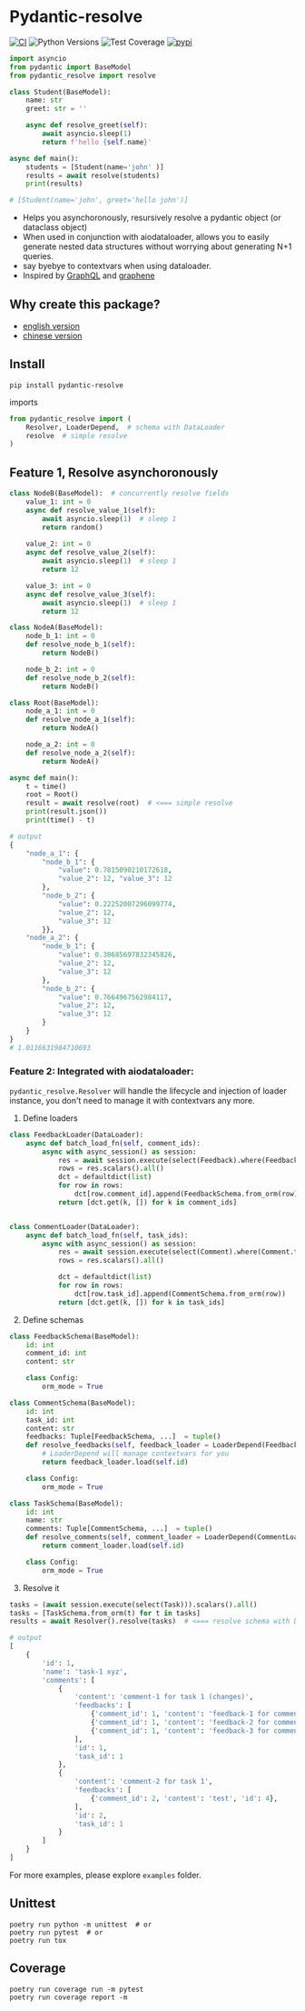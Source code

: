# Pydantic-resolve

[![CI](https://github.com/allmonday/pydantic_resolve/actions/workflows/ci.yml/badge.svg)](https://github.com/allmonday/pydantic_resolve/actions/workflows/ci.yml)
![Python Versions](https://img.shields.io/pypi/pyversions/pydantic-resolve)
![Test Coverage](https://img.shields.io/endpoint?url=https://gist.githubusercontent.com/allmonday/6f1661c6310e1b31c9a10b0d09d52d11/raw/covbadge.json)
[![pypi](https://img.shields.io/pypi/v/pydantic-resolve.svg)](https://pypi.python.org/pypi/pydantic-resolve)


```python
import asyncio
from pydantic import BaseModel
from pydantic_resolve import resolve

class Student(BaseModel):
    name: str
    greet: str = ''

    async def resolve_greet(self):
        await asyncio.sleep(1)
        return f'hello {self.name}'

async def main():
    students = [Student(name='john' )]
    results = await resolve(students)
    print(results)

# [Student(name='john', greet='hello john')]
```

- Helps you asynchoronously, resursively resolve a pydantic object (or dataclass object)
- When used in conjunction with aiodataloader, allows you to easily generate nested data structures without worrying about generating N+1 queries.
- say byebye to contextvars when using dataloader.
- Inspired by [GraphQL](https://graphql.org/) and [graphene](https://graphene-python.org/)

## Why create this package?
- [english version](./doc/english.md)
- [chinese version](./doc/chinese.md)

## Install

```shell
pip install pydantic-resolve
```

imports

```python
from pydantic_resolve import (
    Resolver, LoaderDepend,  # schema with DataLoader
    resolve  # simple resolve
)
```

## Feature 1, Resolve asynchoronously

```python
class NodeB(BaseModel):  # concurrently resolve fields
    value_1: int = 0
    async def resolve_value_1(self):
        await asyncio.sleep(1)  # sleep 1
        return random()
    
    value_2: int = 0
    async def resolve_value_2(self):
        await asyncio.sleep(1)  # sleep 1
        return 12

    value_3: int = 0
    async def resolve_value_3(self):
        await asyncio.sleep(1)  # sleep 1
        return 12

class NodeA(BaseModel):
    node_b_1: int = 0
    def resolve_node_b_1(self):
        return NodeB()

    node_b_2: int = 0
    def resolve_node_b_2(self):
        return NodeB()

class Root(BaseModel):
    node_a_1: int = 0
    def resolve_node_a_1(self):
        return NodeA()

    node_a_2: int = 0
    def resolve_node_a_2(self):
        return NodeA()

async def main():
    t = time()
    root = Root()
    result = await resolve(root)  # <=== simple resolve
    print(result.json())
    print(time() - t)

# output
{
    "node_a_1": {
        "node_b_1": {
            "value": 0.7815090210172618,
            "value_2": 12, "value_3": 12
        },
        "node_b_2": {
            "value": 0.22252007296099774,
            "value_2": 12,
            "value_3": 12
        }}, 
    "node_a_2": {
        "node_b_1": {
            "value": 0.30685697832345826,
            "value_2": 12,
            "value_3": 12
        }, 
        "node_b_2": {
            "value": 0.7664967562984117,
            "value_2": 12,
            "value_3": 12
        }
    }
}
# 1.0116631984710693
```

### Feature 2: Integrated with aiodataloader:

`pydantic_resolve.Resolver` will handle the lifecycle and injection of loader instance, you don't need to manage it with contextvars any more.

1. Define loaders

```python
class FeedbackLoader(DataLoader):
    async def batch_load_fn(self, comment_ids):
        async with async_session() as session:
            res = await session.execute(select(Feedback).where(Feedback.comment_id.in_(comment_ids)))
            rows = res.scalars().all()
            dct = defaultdict(list)
            for row in rows:
                dct[row.comment_id].append(FeedbackSchema.from_orm(row))
            return [dct.get(k, []) for k in comment_ids]


class CommentLoader(DataLoader):
    async def batch_load_fn(self, task_ids):
        async with async_session() as session:
            res = await session.execute(select(Comment).where(Comment.task_id.in_(task_ids)))
            rows = res.scalars().all()

            dct = defaultdict(list)
            for row in rows:
                dct[row.task_id].append(CommentSchema.from_orm(row))
            return [dct.get(k, []) for k in task_ids]

```

2. Define schemas

```python
class FeedbackSchema(BaseModel):
    id: int
    comment_id: int
    content: str

    class Config:
        orm_mode = True

class CommentSchema(BaseModel):
    id: int
    task_id: int
    content: str
    feedbacks: Tuple[FeedbackSchema, ...]  = tuple()
    def resolve_feedbacks(self, feedback_loader = LoaderDepend(FeedbackLoader)):  
        # LoaderDepend will manage contextvars for you
        return feedback_loader.load(self.id)

    class Config:
        orm_mode = True

class TaskSchema(BaseModel):
    id: int
    name: str
    comments: Tuple[CommentSchema, ...]  = tuple()
    def resolve_comments(self, comment_loader = LoaderDepend(CommentLoader)):
        return comment_loader.load(self.id)

    class Config:
        orm_mode = True
```

3. Resolve it

```python
tasks = (await session.execute(select(Task))).scalars().all()
tasks = [TaskSchema.from_orm(t) for t in tasks]
results = await Resolver().resolve(tasks)  # <=== resolve schema with DataLoaders

# output
[
    {
        'id': 1,
        'name': 'task-1 xyz',
        'comments': [
            {
                'content': 'comment-1 for task 1 (changes)',
                'feedbacks': [
                    {'comment_id': 1, 'content': 'feedback-1 for comment-1 (changes)', 'id': 1},
                    {'comment_id': 1, 'content': 'feedback-2 for comment-1', 'id': 2},
                    {'comment_id': 1, 'content': 'feedback-3 for comment-1', 'id': 3}
                ],
                'id': 1,
                'task_id': 1
            },
            {
                'content': 'comment-2 for task 1',
                'feedbacks': [
                    {'comment_id': 2, 'content': 'test', 'id': 4},
                ],
                'id': 2,
                'task_id': 1
            }
        ]
    }
]

```

For more examples, please explore `examples` folder.

## Unittest

```shell
poetry run python -m unittest  # or
poetry run pytest  # or
poetry run tox
```

## Coverage 

```shell
poetry run coverage run -m pytest
poetry run coverage report -m
```
